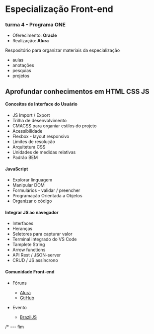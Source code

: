 # Especialização Front-end
### turma 4 - Programa ONE

  - Oferecimento: **Oracle**
  - Realização: **Alura**

Respositório para organizar materiais da especialização

  - aulas
  - anotações
  - pesquias
  - projetos

## Aprofundar conhecimentos em HTML CSS JS

#### Conceitos de Interface do Usuário
  - JS Import / Export
  - Trilha de desenvolvimento
  - CMACSS para organiar estilos do projeto
  - Acessibilidade
  - Flexbox - layout responsivo
  - Limites de resolução
  - Arquitetura CSS
  - Unidades de medidas relativas
  - Padrão BEM

#### JavaScript
  - Explorar linguagem
  - Manipular DOM
  - Formulários - validar / preencher
  - Programação Orientada a Objetos
  - Organizar o código

#### Integrar JS ao navegador
  - Interfaces
  - Heranças
  - Seletores para capturar valor
  - Terminal integrado do VS Code
  - Tamplete String
  - Arrow functions
  - API Rest / JSON-server
  - CRUD / JS assíncrono

#### Comunidade Front-end
  - Fóruns
    - [Alura](https://cursos.alura.com.br/forum)
    - [GtiHub](https://github.com/frontendbr/forum)

  - Evento
    - [BrazilJS](https://braziljs.org/)



/* --- fim